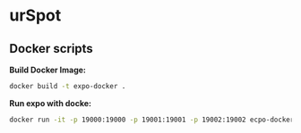 # urSpot

## Docker scripts

**Build Docker Image:**

```bash
docker build -t expo-docker .
```

**Run expo with docke:**

```bash
docker run -it -p 19000:19000 -p 19001:19001 -p 19002:19002 ecpo-docker
```
